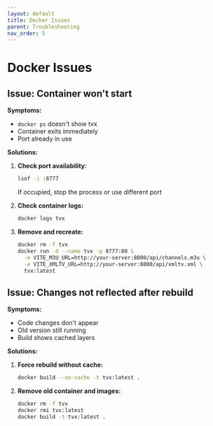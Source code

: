 ```yaml
---
layout: default
title: Docker Issues
parent: Troubleshooting
nav_order: 5
---
```


# Docker Issues

## Issue: Container won't start

**Symptoms:**
- `docker ps` doesn't show tvx
- Container exits immediately
- Port already in use

**Solutions:**

1. **Check port availability:**
   ```bash
   lsof -i :8777
   ```

   If occupied, stop the process or use different port

2. **Check container logs:**
   ```bash
   docker logs tvx
   ```

3. **Remove and recreate:**
   ```bash
   docker rm -f tvx
   docker run -d --name tvx -p 8777:80 \
     -e VITE_M3U_URL=http://your-server:8000/api/channels.m3u \
     -e VITE_XMLTV_URL=http://your-server:8000/api/xmltv.xml \
     tvx:latest
   ```

## Issue: Changes not reflected after rebuild

**Symptoms:**
- Code changes don't appear
- Old version still running
- Build shows cached layers

**Solutions:**

1. **Force rebuild without cache:**
   ```bash
   docker build --no-cache -t tvx:latest .
   ```

2. **Remove old container and images:**
   ```bash
   docker rm -f tvx
   docker rmi tvx:latest
   docker build -t tvx:latest .
   ```